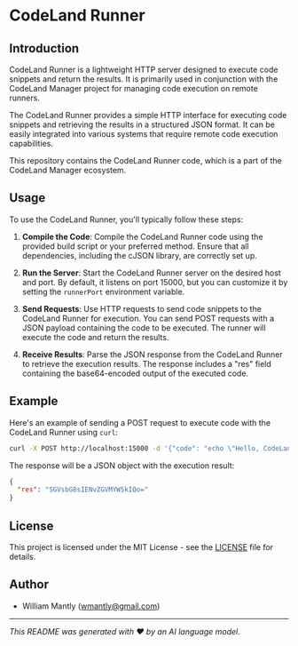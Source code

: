 # CodeLand Runner

## Introduction

CodeLand Runner is a lightweight HTTP server designed to execute code snippets and return the results. It is primarily used in conjunction with the CodeLand Manager project for managing code execution on remote runners.

The CodeLand Runner provides a simple HTTP interface for executing code snippets and retrieving the results in a structured JSON format. It can be easily integrated into various systems that require remote code execution capabilities.

This repository contains the CodeLand Runner code, which is a part of the CodeLand Manager ecosystem.

## Usage

To use the CodeLand Runner, you'll typically follow these steps:

1. **Compile the Code**: Compile the CodeLand Runner code using the provided build script or your preferred method. Ensure that all dependencies, including the cJSON library, are correctly set up.

2. **Run the Server**: Start the CodeLand Runner server on the desired host and port. By default, it listens on port 15000, but you can customize it by setting the `runnerPort` environment variable.

3. **Send Requests**: Use HTTP requests to send code snippets to the CodeLand Runner for execution. You can send POST requests with a JSON payload containing the code to be executed. The runner will execute the code and return the results.

4. **Receive Results**: Parse the JSON response from the CodeLand Runner to retrieve the execution results. The response includes a "res" field containing the base64-encoded output of the executed code.

## Example

Here's an example of sending a POST request to execute code with the CodeLand Runner using `curl`:

```bash
curl -X POST http://localhost:15000 -d '{"code": "echo \"Hello, CodeLand!\"" }'
```

The response will be a JSON object with the execution result:

```json
{
  "res": "SGVsbG8sIENvZGVMYW5kIQo="
}
```

## License

This project is licensed under the MIT License - see the [LICENSE](LICENSE) file for details.

## Author

- William Mantly (wmantly@gmail.com)

---

*This README was generated with ❤️ by an AI language model.*
